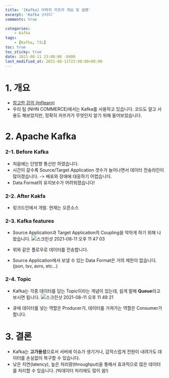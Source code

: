 ```yaml
---
title: '[Kafka] 아파치 카프카 개요 및 설명'
excerpt: 'Kafka 스터디'
comments: true

categories:
    - Kafka
tags:
    - [Kafka, TIL]
toc: true
toc_sticky: true
date: 2021-08-11 23:00:00 -0400
last_modified_at: 2021-08-11T23:00:00+08:00
---
```


# 1. 개요
- [참고한 강의 (Inflearn)](https://www.inflearn.com/course/%EC%95%84%ED%8C%8C%EC%B9%98-%EC%B9%B4%ED%94%84%EC%B9%B4-%EC%9E%85%EB%AC%B8/lecture/67221?tab=curriculum)
- 우리 팀 (NHN COMMERCE)에서는 Kafka를 사용하고 있습니다. 코드도 알고 사용도 해보았지만, 정확히 카프카가 무엇인지 알기 위해 들어보았습니다.

# 2. Apache Kafka
### 2-1. Before Kafka
- 처음에는 단방향 통신만 하였습니다.
- 시간이 갈수록 Source/Target Application 갯수가 늘어나면서 데이터 전송라인이 많아졌습니다. -> 배포와 장애에 대응하기 어렵습니다.
- Data Format의 유지보수가 어려워졌습니다!

### 2-2. After Kakfa
- 링크드인에서 개발. 현재는 오픈소스

### 2-3. Kafka features
- Source Application과 Target Application의 Coupling을 약하게 하기 위해 나왔습니다.
![스크린샷 2021-08-11 오후 11 47 03](https://user-images.githubusercontent.com/51807128/129051040-0689e6d7-b9d0-4125-86de-b3502b134275.png)

- 위와 같은 플로우로 데이터를 전송합니다.
- Source Application에서 보낼 수 있는 Data Format은 거의 제한이 없습니다. (json, tsv, avro, etc...)
### 2-4. Topic
- Kafka는 각종 데이터를 담는 Topic이라는 개념이 있는데, 쉽게 말해 **Queue**라고 보시면 됩니다. 
![스크린샷 2021-08-11 오후 11 49 21](https://user-images.githubusercontent.com/51807128/129051434-240314b4-b815-461e-a3e7-fb2a8b25a22c.png)

- 큐에 데이터를 넣는 역할은 Producer가, 데이터를 가져가는 역할은 Consumer가 합니다.

# 3. 결론
- Kafka는 **고가용성**으로서 서버에 이슈가 생기거나, 갑작스럽게 전원이 내려가도 데이터를 손실없이 복구할 수 있습니다.
- 낮은 지연(latency), 높은 처리량(throughput)을 통해서 효과적으로 많은 데이터를 처리할 수 있습니다. (빅데이터 처리에도 많이 씀!)